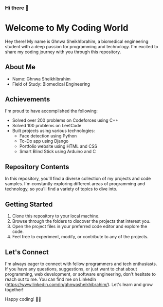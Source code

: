 ### Hi there 👋

<!--
**Ghnwa/Ghnwa** is a ✨ _special_ ✨ repository because its `README.md` (this file) appears on your GitHub profile.

Here are some ideas to get you started:

- 🔭 I’m currently working on ...
- 🌱 I’m currently learning ...
- 👯 I’m looking to collaborate on ...
- 🤔 I’m looking for help with ...
- 💬 Ask me about ...
- 📫 How to reach me: ...
- 😄 Pronouns: ...
- ⚡ Fun fact: ...
-->
# Welcome to My Coding World

Hey there! My name is Ghnwa SheikhIbrahim, a biomedical engineering student with a deep passion for programming and technology. I'm excited to share my coding journey with you through this repository.

## About Me

- Name: Ghnwa SheikhIbrahim
- Field of Study: Biomedical Engineering

## Achievements

I'm proud to have accomplished the following:

- Solved over 200 problems on Codeforces using C++
- Solved 100 problems on LeetCode
- Built projects using various technologies:
  - Face detection using Python
  - To-Do app using Django
  - Portfolio website using HTML and CSS
  - Smart Blind Stick using Arduino and C

## Repository Contents

In this repository, you'll find a diverse collection of my projects and code samples. I'm constantly exploring different areas of programming and technology, so you'll find a variety of topics to dive into.

## Getting Started

1. Clone this repository to your local machine.
2. Browse through the folders to discover the projects that interest you.
3. Open the project files in your preferred code editor and explore the code.
4. Feel free to experiment, modify, or contribute to any of the projects.

## Let's Connect

I'm always eager to connect with fellow programmers and tech enthusiasts. If you have any questions, suggestions, or just want to chat about programming, web development, or software engineering, don't hesitate to reach out to me. You can find me on LinkedIn (https://www.linkedin.com/in/ghnwasheikhibrahim/). Let's learn and grow together!

Happy coding! 🚀✨
